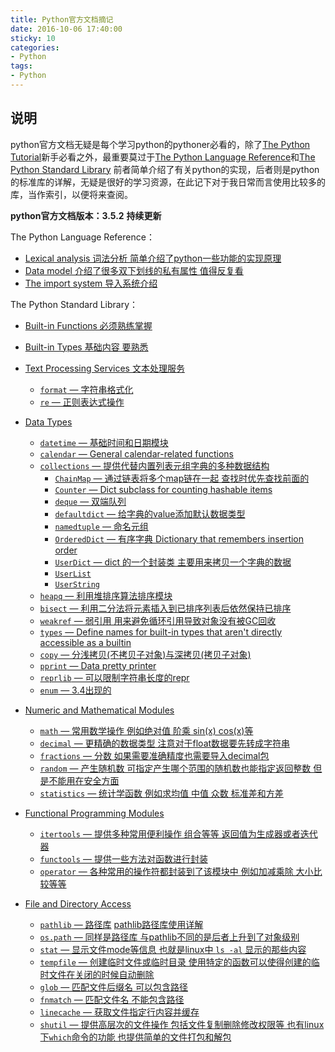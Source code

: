 ```yaml
---
title: Python官方文档摘记
date: 2016-10-06 17:40:00
sticky: 10
categories: 
- Python
tags:
- Python
---
```


## 说明
python官方文档无疑是每个学习python的pythoner必看的，除了[The Python Tutorial](https://docs.python.org/3/tutorial/index.html)新手必看之外，最重要莫过于[The Python Language Reference](https://docs.python.org/3/reference/index.html)和[The Python Standard Library](https://docs.python.org/3/library/index.html)
前者简单介绍了有关python的实现，后者则是python的标准库的详解，无疑是很好的学习资源，在此记下对于我日常而言使用比较多的库，当作索引，以便将来查阅。

**python官方文档版本：3.5.2**
**持续更新**

<!-- more -->

The Python Language Reference：

- [Lexical analysis 词法分析 简单介绍了python一些功能的实现原理](https://docs.python.org/3/reference/lexical_analysis.html)
- [Data model 介绍了很多双下划线的私有属性 值得反复看](https://docs.python.org/3/reference/datamodel.html)
- [The import system 导入系统介绍](https://docs.python.org/3/reference/import.html)

The Python Standard Library：

- [Built-in Functions 必须熟练掌握](https://docs.python.org/3/library/functions.html)
- [Built-in Types 基础内容 要熟悉](https://docs.python.org/3/library/stdtypes.html)
- [Text Processing Services 文本处理服务](https://docs.python.org/3.5/library/text.html)
  - [`format` — 字符串格式化](https://docs.python.org/3.5/library/string.html)
  - [`re` — 正则表达式操作](https://docs.python.org/3.5/library/re.html)
- [Data Types](https://docs.python.org/3/library/datatypes.html)

  - [`datetime` — 基础时间和日期模块](https://docs.python.org/3/library/datetime.html)
  - [`calendar` — General calendar-related functions](https://docs.python.org/3/library/calendar.html)
  - [`collections` — 提供代替内置列表元组字典的多种数据结构](https://docs.python.org/3/library/collections.html#module-collections)
    - [`ChainMap` — 通过链表将多个map链在一起 查找时优先查找前面的](https://docs.python.org/3/library/collections.html#collections.ChainMap)
    - [`Counter` — Dict subclass for counting hashable items](https://docs.python.org/3/library/collections.html#collections.Counter)
    - [`deque` — 双端队列](https://docs.python.org/3/library/collections.html#collections.deque)
    - [`defaultdict` — 给字典的value添加默认数据类型](https://docs.python.org/3/library/collections.html#collections.defaultdict)
    - [`namedtuple` — 命名元组](https://docs.python.org/3/library/collections.html#collections.namedtuple)
    - [`OrderedDict` — 有序字典 Dictionary that remembers insertion order](https://docs.python.org/3/library/collections.html#collections.OrderedDict)
    - [`UserDict` — dict 的一个封装类 主要用来拷贝一个字典的数据](https://docs.python.org/3/library/collections.html#collections.UserDict)
    - [`UserList`](https://docs.python.org/3/library/collections.html#collections.UserList)
    - [`UserString`](https://docs.python.org/3/library/collections.html#collections.UserString)
  - [`heapq` — 利用堆排序算法排序模块](https://docs.python.org/3/library/heapq.html)
  - [`bisect` — 利用二分法将元素插入到已排序列表后依然保持已排序](https://docs.python.org/3/library/bisect.html)
  - [`weakref` — 弱引用 用来避免循环引用导致对象没有被GC回收](https://docs.python.org/3/library/weakref.html)
  - [`types` — Define names for built-in types that aren't directly accessible as a builtin](https://docs.python.org/3/library/types.html)
  - [`copy` — 分浅拷贝(不拷贝子对象)与深拷贝(拷贝子对象)](https://docs.python.org/3/library/copy.html)
  - [`pprint` — Data pretty printer](https://docs.python.org/3/library/pprint.html)
  - [`reprlib` — 可以限制字符串长度的repr](https://docs.python.org/3/library/reprlib.html)
  - [`enum` — 3.4出现的](https://docs.python.org/3/library/enum.html)
- [Numeric and Mathematical Modules](https://docs.python.org/3/library/numeric.html)
  - [`math` — 常用数学操作 例如绝对值 阶乘 sin(x) cos(x)等](https://docs.python.org/3/library/math.html)
  - [`decimal` — 更精确的数据类型 注意对于float数据要先转成字符串](https://docs.python.org/3/library/decimal.html)
  - [`fractions` — 分数  如果需要准确精度也需要导入decimal包](https://docs.python.org/3/library/fractions.html)
  - [`random` — 产生随机数 可指定产生哪个范围的随机数也能指定返回整数 但是不能用在安全方面](https://docs.python.org/3/library/random.html)
  - [`statistics` — 统计学函数 例如求均值 中值 众数 标准差和方差](https://docs.python.org/3/library/statistics.html)
- [Functional Programming Modules](https://docs.python.org/3/library/functional.html)
  - [`itertools` — 提供多种常用便利操作 组合等等 返回值为生成器或者迭代器](https://docs.python.org/3/library/itertools.html)
  - [`functools` — 提供一些方法对函数进行封装](https://docs.python.org/3/library/functools.html)
  - [`operator` — 各种常用的操作符都封装到了该模块中 例如加减乘除 大小比较等等](https://docs.python.org/3/library/operator.html)
- [File and Directory Access](https://docs.python.org/3/library/filesys.html)
  - [`pathlib` — 路径库](https://docs.python.org/3/library/pathlib.html)  [pathlib路径库使用详解](https://xin053.github.io/2016/07/03/pathlib%E8%B7%AF%E5%BE%84%E5%BA%93%E4%BD%BF%E7%94%A8%E8%AF%A6%E8%A7%A3/)
  - [`os.path` — 同样是路径库 与pathlib不同的是后者上升到了对象级别](https://docs.python.org/3/library/os.path.html)
  - [`stat` — 显示文件mode等信息 也就是linux中 `ls -al` 显示的那些内容](https://docs.python.org/3/library/stat.html)
  - [`tempfile` — 创建临时文件或临时目录 使用特定的函数可以使得创建的临时文件在关闭的时候自动删除](https://docs.python.org/3/library/tempfile.html)
  - [`glob` — 匹配文件后缀名  可以包含路径](https://docs.python.org/3/library/glob.html)
  - [`fnmatch` — 匹配文件名  不能包含路径](https://docs.python.org/3/library/fnmatch.html)
  - [`linecache` — 获取文件指定行内容并缓存](https://docs.python.org/3/library/linecache.html)
  - [`shutil` — 提供高层次的文件操作 包括文件复制删除修改权限等 也有linux下`which`命令的功能 也提供简单的文件打包和解包](https://docs.python.org/3/library/shutil.html)


